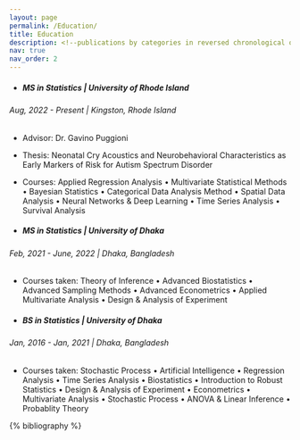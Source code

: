```yaml
---
layout: page
permalink: /Education/
title: Education
description: <!--publications by categories in reversed chronological order. generated by jekyll-scholar.-->
nav: true
nav_order: 2
---
```


- ##### MS in Statistics | University of Rhode Island
###### Aug, 2022 - Present | Kingston, Rhode Island

   - Advisor: Dr. Gavino Puggioni 
   - Thesis: Neonatal Cry Acoustics and Neurobehavioral Characteristics as Early Markers of Risk for Autism
Spectrum Disorder
   - Courses: Applied Regression Analysis • Multivariate Statistical Methods • Bayesian Statistics •
Categorical Data Analysis Method • Spatial Data Analysis • Neural Networks & Deep Learning • Time
Series Analysis • Survival Analysis   
    
- ##### MS in Statistics | University of Dhaka
###### Feb, 2021 - June, 2022 | Dhaka, Bangladesh

   - Courses taken: Theory of Inference • Advanced Biostatistics • Advanced Sampling Methods • Advanced
Econometrics • Applied Multivariate Analysis • Design & Analysis of Experiment

- ##### BS in Statistics | University of Dhaka
###### Jan, 2016 - Jan, 2021 | Dhaka, Bangladesh

   - Courses taken: Stochastic Process • Artificial Intelligence • Regression Analysis • Time Series
Analysis • Biostatistics • Introduction to Robust Statistics • Design & Analysis of Experiment • Econometrics
• Multivariate Analysis • Stochastic Process • ANOVA & Linear Inference • Probablity Theory 

<!-- _pages/publications.md -->
<div class="publications">

{% bibliography %}

</div>
